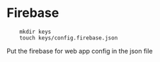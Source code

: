 # Firebase

```
    mkdir keys
    touch keys/config.firebase.json
```

Put the firebase for web app config in the json file
